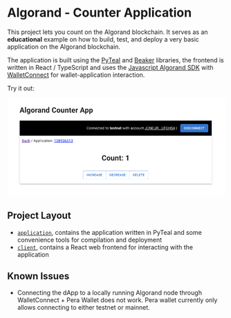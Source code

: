 # Algorand - Counter Application

This project lets you count on the Algorand blockchain. It serves as an **educational** example on how to build, test, and deploy a very basic application on the Algorand blockchain.

The application is built using the [PyTeal](https://pyteal.readthedocs.io/en/stable/) and [Beaker](https://github.com/algorand-devrel/beaker) libraries, the frontend
is written in React / TypeScript and uses the [Javascript Algorand SDK](https://github.com/algorand/js-algorand-sdk) with [WalletConnect](https://walletconnect.com/) for wallet-application interaction.

Try it out:

[![Algorand Counter Application](./dapp.png)](https://rubendg.github.io/algorand-counter-app)

## Project Layout

- [`application`](./application), contains the application written in PyTeal and some convenience tools for compilation and deployment
- [`client`](./client), contains a React web frontend for interacting with the application

## Known Issues

- Connecting the dApp to a locally running Algorand node through WalletConnect + Pera Wallet does not work. Pera wallet currently only allows connecting to either testnet or mainnet.    